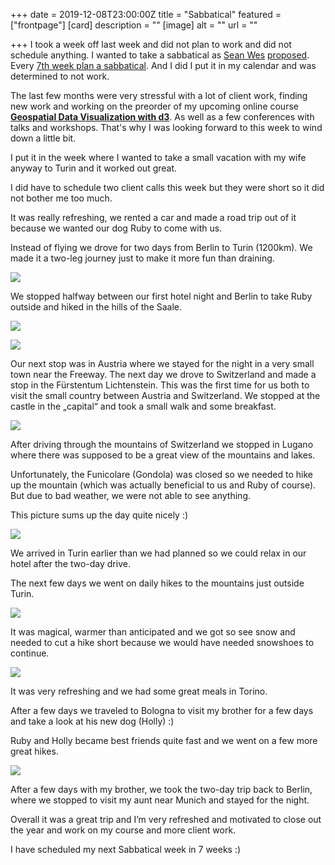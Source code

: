 +++
date = 2019-12-08T23:00:00Z
title = "Sabbatical"
featured = ["frontpage"]
[card]
description = ""
[image]
alt = ""
url = ""

+++
I took a week off last week and did not plan to work and did not schedule anything. I wanted to take a sabbatical as [Sean Wes](http://seanwes.com/) [proposed](http://sabbatical.blog/). Every [7th week plan a sabbatical](https://seanwes.com/podcast/378-seventh-week-sabbatical/). And I did I put it in my calendar and was determined to not work.

The last few months were very stressful with a lot of client work, finding new work and working on the preorder of my upcoming online course [**Geospatial Data Visualization with d3**](https://mappingwithd3.com). As well as a few conferences with talks and workshops. That's why I was looking forward to this week to wind down a little bit.

I put it in the week where I wanted to take a small vacation with my wife anyway to Turin and it worked out great.

I did have to schedule two client calls this week but they were short so it did not bother me too much.

It was really refreshing, we rented a car and made a road trip out of it because we wanted our dog Ruby to come with us.

Instead of flying we drove for two days from Berlin to Turin (1200km). We made it a two-leg journey just to make it more fun than draining.

![](https://res.cloudinary.com/civicvision/image/upload/f_auto,q_auto,w_auto,dpr_auto,c_limit/milafrerichs.com/articles/roadtrp-torino/route.png)

We stopped halfway between our first hotel night and Berlin to take Ruby outside and hiked in the hills of the Saale.

![](https://res.cloudinary.com/civicvision/image/upload/f_auto,q_auto,w_auto,dpr_auto,c_limit/milafrerichs.com/articles/roadtrp-torino/IMG_6793.jpg)

![](https://res.cloudinary.com/civicvision/image/upload/f_auto,q_auto,w_auto,dpr_auto,c_limit/milafrerichs.com/articles/roadtrp-torino/IMG_6803.jpg)

Our next stop was in Austria where we stayed for the night in a very small town near the Freeway. The next day we drove to Switzerland and made a stop in the Fürstentum Lichtenstein. This was the first time for us both to visit the small country between Austria and Switzerland. We stopped at the castle in the „capital“ and took a small walk and some breakfast.

![](https://res.cloudinary.com/civicvision/image/upload/f_auto,q_auto,w_auto,dpr_auto,c_limit/milafrerichs.com/articles/roadtrp-torino/IMG_6824.jpg)

After driving through the mountains of Switzerland we stopped in Lugano where there was supposed to be a great view of the mountains and lakes.

Unfortunately, the Funicolare (Gondola) was closed so we needed to hike up the mountain (which was actually beneficial to us and Ruby of course). But due to bad weather, we were not able to see anything.

This picture sums up the day quite nicely :)

![](https://res.cloudinary.com/civicvision/image/upload/f_auto,q_auto,w_auto,dpr_auto,c_limit/milafrerichs.com/articles/roadtrp-torino/IMG_6883.jpg)

We arrived in Turin earlier than we had planned so we could relax in our hotel after the two-day drive.

The next few days we went on daily hikes to the mountains just outside Turin.

![](https://res.cloudinary.com/civicvision/image/upload/f_auto,q_auto,w_auto,dpr_auto,c_limit/milafrerichs.com/articles/roadtrp-torino/IMG_6939.jpg)

It was magical, warmer than anticipated and we got so see snow and needed to cut a hike short because we would have needed snowshoes to continue.

![](https://res.cloudinary.com/civicvision/image/upload/v1575903711/milafrerichs.com/articles/roadtrp-torino/IMG_6993.jpg)

It was very refreshing and we had some great meals in Torino.

After a few days we traveled to Bologna to visit my brother for a few days and take a look at his new dog (Holly) :)

Ruby and Holly became best friends quite fast and we went on a few more great hikes.

![](https://res.cloudinary.com/civicvision/image/upload/v1575903716/milafrerichs.com/articles/roadtrp-torino/IMG_7059.jpg)

After a few days with my brother, we took the two-day trip back to Berlin, where we stopped to visit my aunt near Munich and stayed for the night.

Overall it was a great trip and I’m very refreshed and motivated to close out the year and work on my course and more client work.

I have scheduled my next Sabbatical week in 7 weeks :)

